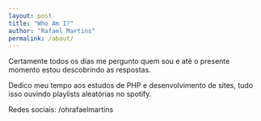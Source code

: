 ```yaml
---
layout: post
title: "Who Am I?"
author: "Rafael Martins"
permalink: /about/
---
```


Certamente todos os dias me pergunto quem sou e até o presente momento estou descobrindo as respostas.

Dedico meu tempo aos estudos de PHP e desenvolvimento de sites, tudo isso ouvindo playlists aleatórias no spotify.

Redes sociais: /ohrafaelmartins
